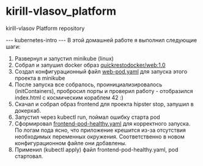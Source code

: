 # kirill-vlasov_platform
kirill-vlasov Platform repository

--- kubernetes-intro ---
В этой домашней работе я выполнил следующие шаги:
1. Развернул и запустил minikube (linux)
2. Собрал и запушил docker образ [quickrestodocker/web:1.0](kubernetes-intro/web/Dockerfile)
3. Создал конфигурационный файл [web-pod.yaml](kubernetes-intro/web-pod.yaml) для запуска этого проекта в minikube 
4. После запуска все собралось, проинициализировалось (initContainers), пробросил порты и проверил работу - отобразился 
index.html c космическим кораблем 42 :)
5. Скачал и собрал образ frontend для проекта hipster stop, запушил в докерхаб.
6. Запустил через kubectl run, поймал ошибку старта pod
7. Сформировал [frontend-pod-healthy.yaml](kubernetes-intro/frontend-pod-healthy.yaml) для корректного запуска.
По логам пода ясно, что приложение крешится из-за отсутствия необходимых переменных окружения. Соответственно в 
новом конфигурационном файле они добавлены. 
8. Применил (kubectl apply) файл frontend-pod-healthy.yaml, pod стартовал.
